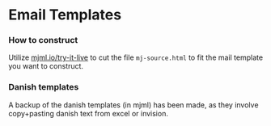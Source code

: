 # Email Templates

### How to construct
Utilize [mjml.io/try-it-live](https://mjml.io/try-it-live/) to cut the file `mj-source.html` to fit the mail template you want to construct.

### Danish templates
A backup of the danish templates (in mjml) has been made, as they involve copy+pasting danish text from excel or invision.

